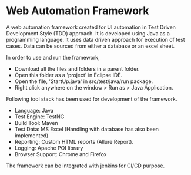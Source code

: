 # Web Automation Framework
A web automation framework created for UI automation in Test Driven Development Style (TDD) approach. It is developed using Java as a programming language. It uses data driven approach for execution of test cases. Data can be sourced from either a database or an excel sheet.

In order to use and run the framework, 
- Download all the files and folders in a parent folder. 
- Open this folder as a 'project' in Eclipse IDE.
- Open the file, 'StartUp.java' in src/test/java/run package.
- Right click anywhere on the window > Run as > Java Application.

Following tool stack has been used for development of the framework.
- Language: Java
- Test Engine: TestNG
- Build Tool: Maven
- Test Data: MS Excel (Handling with database has also been implemented)
- Reporting: Custom HTML reports (Allure Report).
- Logging: Apache POI library
- Browser Support: Chrome and Firefox

The framework can be integrated with jenkins for CI/CD purpose.

